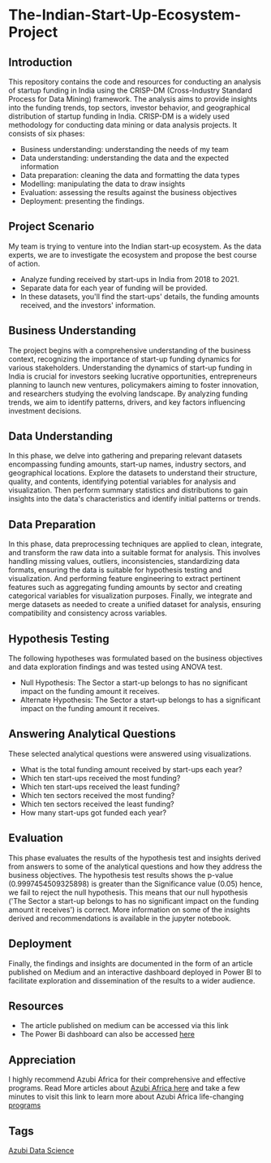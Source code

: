 # The-Indian-Start-Up-Ecosystem-Project
## Introduction
This repository contains the code and resources for conducting an analysis of startup funding in India using the CRISP-DM (Cross-Industry Standard Process for Data Mining) framework. The analysis aims to provide insights into the funding trends, top sectors, investor behavior, and geographical distribution of startup funding in India. CRISP-DM is a widely used methodology for conducting data mining or data analysis projects. It consists of six phases:
* Business understanding: understanding the needs of my team
* Data understanding: understanding the data and the expected information
* Data preparation: cleaning the data and formatting the data types
* Modelling: manipulating the data to draw insights
* Evaluation: assessing the results against the business objectives
* Deployment: presenting the findings.

## Project Scenario
My team is trying to venture into the Indian start-up ecosystem. As the data experts, we are to investigate the ecosystem and propose the best course of action.
* Analyze funding received by start-ups in India from 2018 to 2021.
* Separate data for each year of funding will be provided.
* In these datasets, you'll find the start-ups' details, the funding amounts received, and the investors' information.

## Business Understanding
The project begins with a comprehensive understanding of the business context, recognizing the importance of start-up funding dynamics for various stakeholders. Understanding the dynamics of start-up funding in India is crucial for investors seeking lucrative opportunities, entrepreneurs planning to launch new ventures, policymakers aiming to foster innovation, and researchers studying the evolving landscape. By analyzing funding trends, we aim to identify patterns, drivers, and key factors influencing investment decisions.

## Data Understanding
In this phase, we delve into gathering and preparing relevant datasets encompassing funding amounts, start-up names, industry sectors, and geographical locations. Explore the datasets to understand their structure, quality, and contents, identifying potential variables for analysis and visualization. Then perform summary statistics and distributions to gain insights into the data's characteristics and identify initial patterns or trends.

## Data Preparation
In this phase, data preprocessing techniques are applied to clean, integrate, and transform the raw data into a suitable format for analysis. This involves handling missing values, outliers, inconsistencies, standardizing data formats, ensuring the data is suitable for hypothesis testing and visualization. And performing feature engineering to extract pertinent features such as aggregating funding amounts by sector and creating categorical variables for visualization purposes. Finally, we integrate and merge datasets as needed to create a unified dataset for analysis, ensuring compatibility and consistency across variables. 

## Hypothesis Testing
The following hypotheses was formulated based on the business objectives and data exploration findings and was tested using ANOVA test.
* Null Hypothesis: The Sector a start-up belongs to has no significant impact on the funding amount it receives.
* Alternate Hypothesis: The Sector a start-up belongs to has a significant impact on the funding amount it receives.

## Answering Analytical Questions
These selected analytical questions were answered using visualizations.
* What is the total funding amount received by start-ups each year?
* Which ten start-ups received the most funding?
* Which ten start-ups received the least funding?
* Which ten sectors received the most funding?
* Which ten sectors received the least funding?
* How many start-ups got funded each year?

## Evaluation
This phase evaluates the results of the hypothesis test and insights derived from answers to some of the analytical questions and how they address the business objectives. The hypothesis test results shows the p-value (0.9997454509325898) is greater than the Significance value (0.05) hence, we fail to reject the null hypothesis. This means that our null hypothesis ('The Sector a start-up belongs to has no significant impact on the funding amount it receives') is correct. More information on some of the insights derived and recommendations is available in the jupyter notebook. 

## Deployment
Finally, the findings and insights are documented in the form of an article published on Medium and an interactive dashboard deployed in Power BI to facilitate exploration and dissemination of the results to a wider audience.

## Resources
* The article published on medium can be accessed via this link
* The Power Bi dashboard can also be accessed [here](https://app.powerbi.com/groups/me/reports/39344e30-1ecc-4f34-9ed2-37bbf498320a/ReportSection?experience=power-bi)

## Appreciation
I highly recommend Azubi Africa for their comprehensive and effective programs. Read More articles about [Azubi Africa here](https://medium.com/@azubiafrica) and take a few minutes to visit this link to learn more about Azubi Africa life-changing [programs](https://bit.ly/41CGCwK)

## Tags
[Azubi Data Science](https://bit.ly/3ARq742)




